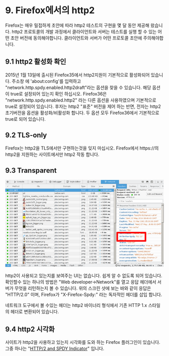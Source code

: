 # 9. Firefox에서의 http2

Firefox는 매우 밀접하게 초안에 따라 http2 테스트의 구현을 몇 달 동안 제공해 왔습니다. http2 프로토콜의 개발 과정에서 클라이언트와 서버는 테스트를 실행 할 수 있는 어떤 초안 버전에 동의해야합니다. 클라이언트와 서버가 어떤 프로토콜 초안에 주의해야합니다.

## 9.1 http2 활성화 확인

2015년 1월 13일에 출시된 Firefox35에서 http2지원이 기본적으로 활성화되어 있습니다. 주소창 에 'about:config'를 입력하고 "network.http.spdy.enabled.http2draft"라는 옵션을 찾을 수 있습니다. 해당 옵션이 true로 설정되어 있는지 확인 하십시오. Firefox36은 "network.http.spdy.enabled.http2" 라는 다른 옵션을 사용하였으며 기본적으로 true로 설정되어 있습니다. 후자는 http2 "표준" 버전을 제어 하는 반면, 전자는 http2 초기버전을 옵션을 활성화/비활성화 합니다. 두 옵션 모두 Firefox36에서 기본적으로 true로 되어 있습니다.

## 9.2 TLS-only

Firefox는 http2을 TLS에서만 구현하는것을 잊지 마십시오. Firefox에서 https://의 http2을 지원하는 사이트에서만 http2 작동 합니다.

## 9.3 Transparent

![transparent http2 use](https://raw.githubusercontent.com/bagder/http2-explained/master/images/firefox-screenshot.png)

http2이 사용되고 있는지를 보여주는 UI는 없습니다. 쉽게 알 수 없도록 되어 있습니다. 확인할수 있는 하나의 방법은 "Web developer-&gt;Network"를 열고 응답 헤더에서 서버가 무엇을 리턴하는지 볼 수 있습니다. 위의 스크린 샷에 보는 바와 같이 응답은 "HTTP/2.0" 이며, Firefox가 "X-Firefox-Spdy:" 라는 독자적인 헤더를 삽입 합니다.

네트워크 도구에서 볼 수있는 헤더는 http2 바이너리 형식에서 기존 HTTP 1.x 스타일의 헤더로 변환되어 있습니다.

## 9.4 http2 시각화

사이트가 http2을 사용하고 있는지 시각화를 도와 하는 Firefox 플러그인이 있습니다. 그중 하나는 "[HTTP/2 and SPDY Indicator](https://addons.mozilla.org/en-US/firefox/addon/http2-indicator/)" 입니다.

